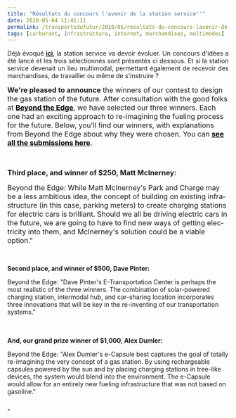 ```yaml
---
title: "Résultats du concours l'avenir de la station service''"
date: 2010-05-04 11:41:11
permalink: /transportsdufutur/2010/05/resultats-du-concours-lavenir-de-la-station-service.html
tags: [carburant, Infrastructure, internet, marchandises, multimodes]
---
```


<p style="text-align: justify"><span>Déjà évoqué <strong><a href="https://gabrielplassat.github.io/transportsdufutur/2010/04/lavenir-des-stations-services-.html" target="_blank">ici</a></strong>, la station service va devoir évoluer. Un concours d'idées a été lancé et les trois sélectionnés sont présentés ci dessous. Et si la station service devenait un lieu multimodal, permettant également de recevoir des marchandises, de travailler ou même de s'instruire ?</span></p> <p><font size="3"><strong><span lang="EN">We're pleased to announce</span></strong><span lang="EN"> the winners of our contest to design the gas station of the future. After consultation with the good folks at <a href="http://www.beyondtheedge.org/" target="_blank"><span class="Lienhypertexte4"><font color="#000000"><strong>Beyond the Edge</strong></font></span></a>, we have selected our three winners. Each one had an exciting approach to re-imagining the fueling process for the future. Below, you'll find our winners, with explanations from Beyond the Edge about why they were chosen. You can <a href="http://www.good.is/post/design-the-gas-station-of-the-future-submissions/"><span class="Lienhypertexte4"><font color="#000000"><strong>see all the submissions here</strong></font></span></a>.</span></font></p> <p class="MsoNormal"><span lang="EN"><font size="3"> </font></span></p> <p class="MsoNormal"><strong><span lang="EN"><font size="3">Third place, and winner of $250, Matt McInerney:</font></span></strong></p> <p class="MsoNormal"><span lang="EN"><font size="3">Beyond the Edge: While Matt McInerney's Park and Charge may be a less ambitious idea, the concept of building on existing infrastructure (in this case, parking meters) to create charging stations for electric cars is brilliant. Should we all be driving electric cars in the future, we are going to have to find new ways of getting electricity into them, and McInerney's solution could be a viable option."</font></span></p> <p class=""MsoNormal""><span lang=""EN""><font size=""3""><a href="https://gabrielplassat.github.io/transportsdufutur/wp-content/uploads/sites/6/old/6a0120a66d2ad4970b0134805c3f22970c-pi.jpg"" rel=""lightbox""><img alt=""Station1"" border=""0"" class=""asset asset-image at-xid-6a0120a66d2ad4970b0134805c3f22970c "" src=""/wp-content/uploads/sites/6/old/6a0120a66d2ad4970b0134805c3f22970c-500pi.jpg"" title=""Station1"" /></a>  </font></span></p>  <!--more-->  <p class=""MsoNormal""><strong><span lang=""EN""><font size=""3"">Second place, and winner of $500, Dave Pinter: </font></span></strong></p> <p class=""MsoNormal""><span lang=""EN""><font size=""3"">Beyond the Edge: "Dave Pinter's E-Transportation Center is perhaps the most realistic of the three winners. The combination of solar-powered charging station, intermodal hub, and car-sharing location incorporates three innovations that will be key in the re-inventing of our transportation systems."</font></span></p> <p><span lang=""EN""><a href="https://gabrielplassat.github.io/transportsdufutur/wp-content/uploads/sites/6/old/6a0120a66d2ad4970b0133ed2bfdd1970b-pi.jpg"" rel=""lightbox""><img alt=""Station2"" border=""0"" class=""asset asset-image at-xid-6a0120a66d2ad4970b0133ed2bfdd1970b "" src=""/wp-content/uploads/sites/6/old/6a0120a66d2ad4970b0133ed2bfdd1970b-500pi.jpg"" title=""Station2"" /></a> <br /></span><span lang=""EN""><br /></span><strong><span lang=""EN""><font size=""3"">And, our grand prize winner of $1,000, Alex Dumler:</font></span></strong></p> <p class=""MsoNormal""><span lang=""EN""><font size=""3"">Beyond the Edge: "Alex Dumler's e-Capsule best captures the goal of totally re-imagining the very concept of a gas station. By using rechargeable capsules powered by the sun and by placing charging stations in tree-like devices, the system would blend into the environment. The e-Capsule would allow for an entirely new fueling infrastructure that was not based on gasoline."</font></span></p> <p class=""MsoNormal""><span lang=""EN""><a href=""http://awesome.good.is/transparency/usersubmissions/gas-stations-of-the-future/dumler/index.html""><span style=""text-decoration: none""></span></a><a href="https://gabrielplassat.github.io/transportsdufutur/wp-content/uploads/sites/6/old/6a0120a66d2ad4970b0133ed2c00c7970b-pi.jpg"" rel=""lightbox""><img alt=""Station3"" border=""0"" class=""asset asset-image at-xid-6a0120a66d2ad4970b0133ed2c00c7970b "" src=""/wp-content/uploads/sites/6/old/6a0120a66d2ad4970b0133ed2c00c7970b-500pi.jpg"" title=""Station3"" /></a> <br /></span><span lang=""EN-GB""></span></p>"
